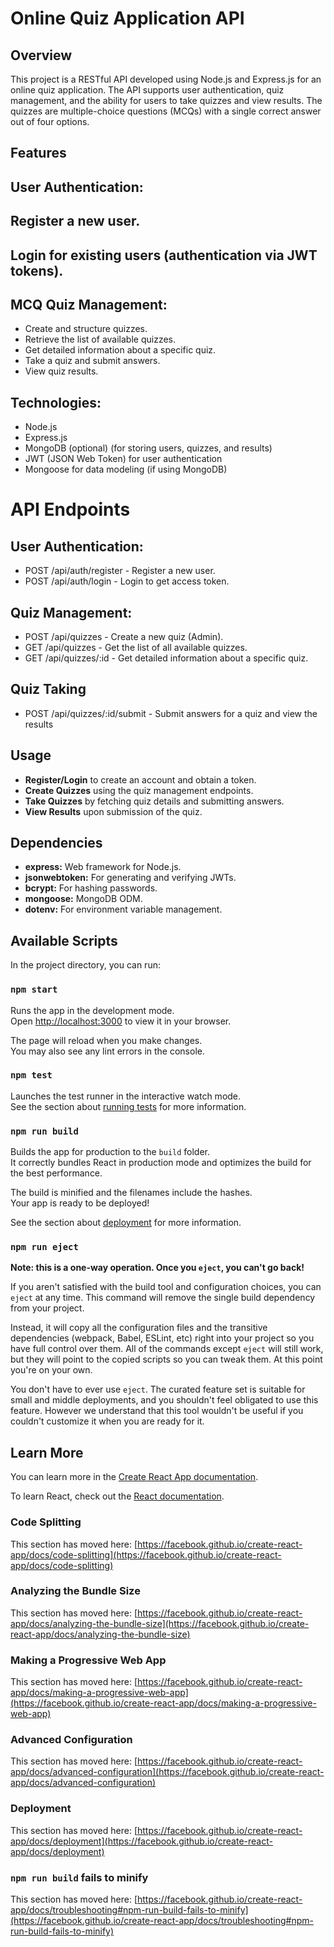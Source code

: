 # Online Quiz Application API

## Overview
This project is a RESTful API developed using Node.js and Express.js for an online quiz application. The API supports user authentication, quiz management, and the ability for users to take quizzes and view results. The quizzes are multiple-choice questions (MCQs) with a single correct answer out of four options.

## Features

## User Authentication:
## Register a new user.
## Login for existing users (authentication via JWT tokens).

## MCQ Quiz Management:
- Create and structure quizzes.
- Retrieve the list of available quizzes.
- Get detailed information about a specific quiz.
- Take a quiz and submit answers.
- View quiz results.

## Technologies:
- Node.js
- Express.js
- MongoDB (optional) (for storing users, quizzes, and results)
- JWT (JSON Web Token) for user authentication
- Mongoose for data modeling (if using MongoDB)

# API Endpoints
## User Authentication:
- POST /api/auth/register - Register a new user.
- POST /api/auth/login - Login to get access token.

## Quiz Management:
- POST /api/quizzes - Create a new quiz (Admin).
- GET /api/quizzes - Get the list of all available quizzes.
- GET /api/quizzes/:id - Get detailed information about a specific quiz.
## Quiz Taking
- POST /api/quizzes/:id/submit - Submit answers for a quiz and view the results

## Usage
- **Register/Login** to create an account and obtain a token.
- **Create Quizzes** using the quiz management endpoints.
- **Take Quizzes** by fetching quiz details and submitting answers.
- **View Results** upon submission of the quiz.

## Dependencies
- **express:** Web framework for Node.js.
- **jsonwebtoken:** For generating and verifying JWTs.
- **bcrypt:** For hashing passwords.
- **mongoose:** MongoDB ODM.
- **dotenv:** For environment variable management.

## Available Scripts

In the project directory, you can run:

### `npm start`

Runs the app in the development mode.\
Open [http://localhost:3000](http://localhost:3000) to view it in your browser.

The page will reload when you make changes.\
You may also see any lint errors in the console.

### `npm test`

Launches the test runner in the interactive watch mode.\
See the section about [running tests](https://facebook.github.io/create-react-app/docs/running-tests) for more information.

### `npm run build`

Builds the app for production to the `build` folder.\
It correctly bundles React in production mode and optimizes the build for the best performance.

The build is minified and the filenames include the hashes.\
Your app is ready to be deployed!

See the section about [deployment](https://facebook.github.io/create-react-app/docs/deployment) for more information.

### `npm run eject`

**Note: this is a one-way operation. Once you `eject`, you can't go back!**

If you aren't satisfied with the build tool and configuration choices, you can `eject` at any time. This command will remove the single build dependency from your project.

Instead, it will copy all the configuration files and the transitive dependencies (webpack, Babel, ESLint, etc) right into your project so you have full control over them. All of the commands except `eject` will still work, but they will point to the copied scripts so you can tweak them. At this point you're on your own.

You don't have to ever use `eject`. The curated feature set is suitable for small and middle deployments, and you shouldn't feel obligated to use this feature. However we understand that this tool wouldn't be useful if you couldn't customize it when you are ready for it.

## Learn More

You can learn more in the [Create React App documentation](https://facebook.github.io/create-react-app/docs/getting-started).

To learn React, check out the [React documentation](https://reactjs.org/).

### Code Splitting

This section has moved here: [https://facebook.github.io/create-react-app/docs/code-splitting](https://facebook.github.io/create-react-app/docs/code-splitting)

### Analyzing the Bundle Size

This section has moved here: [https://facebook.github.io/create-react-app/docs/analyzing-the-bundle-size](https://facebook.github.io/create-react-app/docs/analyzing-the-bundle-size)

### Making a Progressive Web App

This section has moved here: [https://facebook.github.io/create-react-app/docs/making-a-progressive-web-app](https://facebook.github.io/create-react-app/docs/making-a-progressive-web-app)

### Advanced Configuration

This section has moved here: [https://facebook.github.io/create-react-app/docs/advanced-configuration](https://facebook.github.io/create-react-app/docs/advanced-configuration)

### Deployment

This section has moved here: [https://facebook.github.io/create-react-app/docs/deployment](https://facebook.github.io/create-react-app/docs/deployment)

### `npm run build` fails to minify

This section has moved here: [https://facebook.github.io/create-react-app/docs/troubleshooting#npm-run-build-fails-to-minify](https://facebook.github.io/create-react-app/docs/troubleshooting#npm-run-build-fails-to-minify)
